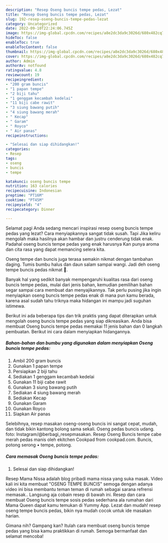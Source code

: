 ```yaml
---
description: "Resep Oseng buncis tempe pedas, Lezat"
title: "Resep Oseng buncis tempe pedas, Lezat"
slug: 192-resep-oseng-buncis-tempe-pedas-lezat
category: Uncategorized
date: 2022-09-10T22:24:06.745Z
image: https://img-global.cpcdn.com/recipes/a8e2dc3da9c3026d/680x482cq70/oseng-buncis-tempe-pedas-foto-resep-utama.jpg
hideToc: false
enableToc: true
enableTocContent: false
thumbnail: https://img-global.cpcdn.com/recipes/a8e2dc3da9c3026d/680x482cq70/oseng-buncis-tempe-pedas-foto-resep-utama.jpg
cover: https://img-global.cpcdn.com/recipes/a8e2dc3da9c3026d/680x482cq70/oseng-buncis-tempe-pedas-foto-resep-utama.jpg
author: Admin
authorAv: notfound
ratingvalue: 4.8
reviewcount: 19
recipeingredient:
- "200 gram buncis"
- "1 papan tempe"
- "2 biji tahu"
- "1 genggam kecambah kedelai"
- "11 biji cabe rawit"
- "3 siung bawang putih"
- "4 siung bawang merah"
- " Kecap"
- " Garam"
- " Royco"
- " Air panas"
recipeinstructions:

- "Selesai dan siap dihidangkan!"
categories:
- Resep
tags:
- oseng
- buncis
- tempe

katakunci: oseng buncis tempe 
nutrition: 163 calories
recipecuisine: Indonesian
preptime: "PT16M"
cooktime: "PT45M"
recipeyield: "4"
recipecategory: Dinner

---
```



Selamat pagi Anda sedang mencari inspirasi resep oseng buncis tempe pedas yang lezat? Cara menyiapkannya sangat tidak susah. Tapi Jika keliru mengolah maka hasilnya akan hambar dan justru cenderung tidak enak. Padahal oseng buncis tempe pedas yang enak harusnya Kan punya aroma dan cita rasa yang dapat memancing selera kita.


Oseng tempe dan buncis juga terasa semakin nikmat dengan tambahan daging. Tumis bumbu halus dan daun salam sampai wangi. Jadi deh oseng tempe buncis pedas nikmat 🤤.

Banyak hal yang sedikit banyak mempengaruhi kualitas rasa dari oseng buncis tempe pedas, mulai dari jenis bahan, kemudian pemilihan bahan segar sampai cara membuat dan menyajikannya. Tak perlu pusing jika ingin menyiapkan oseng buncis tempe pedas enak di mana pun kamu berada, karena asal sudah tahu triknya maka hidangan ini mampu jadi suguhan istimewa.


Berikut ini ada beberapa tips dan trik praktis yang dapat diterapkan untuk mengolah oseng buncis tempe pedas yang siap dikreasikan. Anda bisa membuat Oseng buncis tempe pedas memakai 11 jenis bahan dan 0 langkah pembuatan. Berikut ini cara dalam menyiapkan hidangannya.

<!--inarticleads1-->

##### Bahan-bahan dan bumbu yang digunakan dalam menyiapkan Oseng buncis tempe pedas:

1. Ambil 200 gram buncis
1. Gunakan 1 papan tempe
1. Persiapkan 2 biji tahu
1. Sediakan 1 genggam kecambah kedelai
1. Gunakan 11 biji cabe rawit
1. Gunakan 3 siung bawang putih
1. Sediakan 4 siung bawang merah
1. Sediakan  Kecap
1. Gunakan  Garam
1. Gunakan  Royco
1. Siapkan  Air panas


Selebihnya, resep masakan oseng-oseng buncis ini sangat cepat, mudah, dan tidak bikin kantong bolong sama sekali. Oseng pedas buncis udang. foto: Instagram/@berbagi_resepmasakan. Resep Oseng Buncis tempe cabe merah pedas manis oleh ekitchen Cookpad from cookpad.com. Buncis, potong serong • tempe, potong. 

<!--inarticleads2-->

##### Cara memasak Oseng buncis tempe pedas:


1. Selesai dan siap dihidangkan!

Resep Mama Nissa adalah blog pribadi mama nissa yang suka masak. Video kali ini kita membuat &#34;OSENG TEMPE BUNCIS&#34; semoga dengan adanya video ini bisa membantu teman teman di rumah sebagai sarana refrensi memasak.. Langsung aja cobain resep di bawah ini. Resep dan cara membuat Oseng buncis tempe sosis pedas sederhana ala rumahan dari Mama Queen dapat kamu temukan di Yummy App. Lezat dan mudah! resep oseng tempe buncis pedas, bikin nya mudah cocok untuk ide masakan harian. 

Gimana nih? Gampang kan? Itulah cara membuat oseng buncis tempe pedas yang bisa kamu praktikkan di rumah. Semoga bermanfaat dan selamat mencoba!
